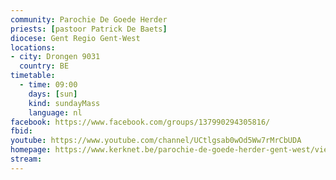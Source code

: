 ```yaml
---
community: Parochie De Goede Herder
priests: [pastoor Patrick De Baets]
diocese: Gent Regio Gent-West
locations:
- city: Drongen 9031
  country: BE
timetable:
  - time: 09:00
    days: [sun]
    kind: sundayMass
    language: nl
facebook: https://www.facebook.com/groups/137990294305816/
fbid:
youtube: https://www.youtube.com/channel/UCtlgsab0wOd5Ww7rMrCbUDA
homepage: https://www.kerknet.be/parochie-de-goede-herder-gent-west/vieringen
stream:
---
```

